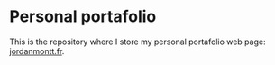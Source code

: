 # Personal portafolio

This is the repository where I store my personal portafolio web page: [jordanmontt.fr](https://jordanmontt.fr).